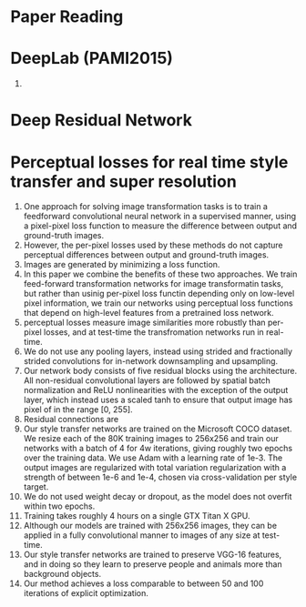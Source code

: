Paper Reading
=============
# DeepLab (PAMI2015)
1. 


# Deep Residual Network


# Perceptual losses for real time style transfer and super resolution
1. One approach for solving image transformation tasks is to train a feedforward convolutional neural network in a supervised manner, using a pixel-pixel loss function to measure the difference between output and ground-truth images.
2. However, the per-pixel losses used by these methods do not capture perceptual differences between output and ground-truth images.
3. Images are generated by minimizing a loss function.
4. In this paper we combine the benefits of these two approaches. We train feed-forward transformation networks for image transformatin tasks, but rather than usinig per-pixel loss functin depending only on low-level pixel information, we train our networks using perceptual loss functions that depend on high-level features from a pretrained loss network.
5. perceptual losses measure image similarities more robustly than per-pixel losses, and at test-time the transfromation networks run in real-time.
6. We do not use any pooling layers, instead using strided and fractionally strided convolutions for in-network downsampling and upsampling.
7. Our network body consists of five residual blocks using the architecture. All non-residual convolutional layers are followed by spatial batch normalization and ReLU nonlinearities with the exception of the output layer, which instead uses a scaled tanh to ensure that output image has pixel of in the range [0, 255].
8. Residual connections are 
9. Our style transfer networks are trained on the Microsoft COCO dataset. We resize each of the 80K training images to 256x256 and train our networks with a batch of 4 for 4w iterations, giving roughly two epochs over the training data. We use Adam with a learning rate of 1e-3.  The output images are regularized with total variation regularization with a strength of between 1e-6 and 1e-4, chosen via cross-validation per style target. 
10. We do not used weight decay or dropout, as the model does not overfit within two epochs.
11. Training takes roughly 4 hours on a single GTX Titan X GPU.
12. Although our models are trained with 256x256 images, they can be applied in a fully convolutional manner to images of any size at test-time.
13. Our style transfer networks are trained to preserve VGG-16 features, and in doing so they learn to preserve people and animals more than background objects.
14. Our method achieves a loss comparable to between 50 and 100 iterations of explicit optimization.